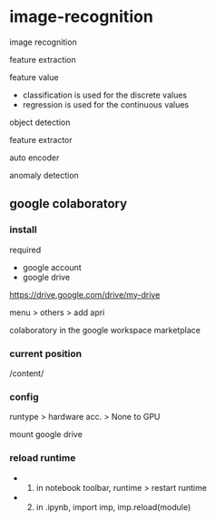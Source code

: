 # image-recognition

image recognition

feature extraction

feature value

- classification is used for the discrete values
- regression is used for the continuous values

object detection

feature extractor

auto encoder

anomaly detection

## google colaboratory

### install

required

- google account
- google drive

https://drive.google.com/drive/my-drive

menu > others > add apri

colaboratory in the google workspace marketplace

### current position

/content/

### config

runtype > hardware acc. > None to GPU

mount google drive

### reload runtime

- 1. in notebook toolbar, runtime > restart runtime
- 2. in .ipynb, import imp, imp.reload(module)
